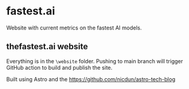 # fastest.ai
Website with current metrics on the fastest AI models.

## thefastest.ai website
Everything is in the `\website` folder. Pushing to main branch will trigger GitHub action to build and publish the site.

Built using Astro and the https://github.com/nicdun/astro-tech-blog